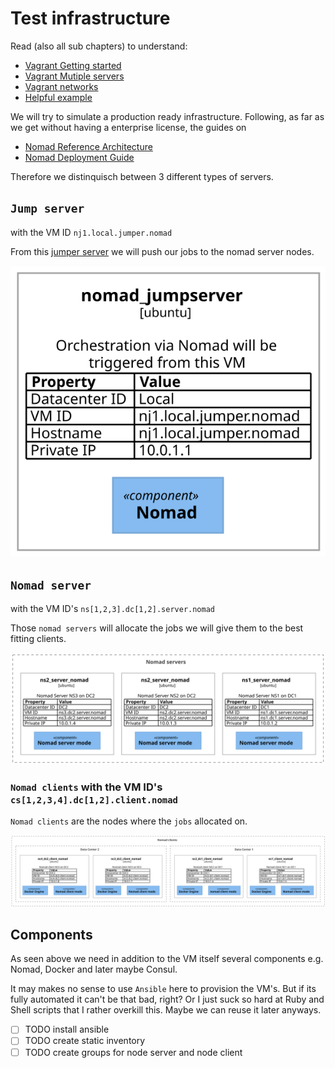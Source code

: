 # Test infrastructure

Read (also all sub chapters) to understand:
 * [Vagrant Getting started](https://learn.hashicorp.com/collections/vagrant/getting-started)
 * [Vagrant Mutiple servers](https://www.vagrantup.com/docs/multi-machine)
 * [Vagrant networks](https://www.vagrantup.com/docs/networking)
 * [Helpful example](https://manski.net/2016/09/vagrant-multi-machine-tutorial/)

We will try to simulate a production ready infrastructure. Following, as far as we get without having a enterprise license, the guides on
* [Nomad Reference Architecture](https://learn.hashicorp.com/tutorials/nomad/production-reference-architecture-vm-with-consul?in=nomad/enterprise)
* [Nomad Deployment Guide](https://learn.hashicorp.com/tutorials/nomad/production-deployment-guide-vm-with-consul?in=nomad/enterprise)

Therefore we distinquisch between 3 different types of servers.

## `Jump server`
with the VM ID `nj1.local.jumper.nomad`

From this [jumper server](https://en.wikipedia.org/wiki/Jump_server) we will push our jobs to the nomad server nodes.

![](../doc/local_infrastructure/jumpserver.svg)

## `Nomad server`
with the VM ID's `ns[1,2,3].dc[1,2].server.nomad`

Those `nomad servers` will allocate the jobs we will give them to the best fitting clients.

![](../doc/local_infrastructure/nomad_server.svg)

### `Nomad clients` with the VM ID's `cs[1,2,3,4].dc[1,2].client.nomad`

`Nomad clients` are the nodes where the `jobs` allocated on.

![](../doc/local_infrastructure/nomad_client.svg)

## Components

As seen above we need in addition to the VM itself several components e.g. Nomad, Docker and later maybe Consul.

It may makes no sense to use `Ansible` here to provision the VM's. But if its fully automated it can't be that bad, right? Or I just suck so hard at Ruby and Shell scripts that I rather overkill this. Maybe we can reuse it later anyways.

 - [ ] TODO install ansible
 - [ ] TODO create static inventory
 - [ ] TODO create groups for node server and node client
